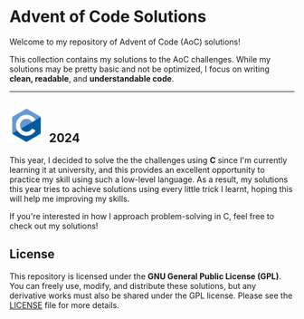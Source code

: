 # Advent of Code Solutions

Welcome to my repository of Advent of Code (AoC) solutions! 

This collection contains my solutions to the AoC challenges. While my solutions may be pretty basic and not be optimized, I focus on writing **clean, readable**, and **understandable code**. 

---

## <img src="https://github.com/devicons/devicon/blob/master/icons/c/c-original.svg" title="C" alt="C" width="60" height="60"/>&nbsp; 2024 

This year, I decided to solve the the challenges using **C** since I'm currently learning it at university, and this provides an excellent opportunity to practice my skill using such a low-level language. As a result, my solutions this year tries to achieve solutions using every little trick I learnt, hoping this will help me improving my skills.

If you're interested in how I approach problem-solving in C, feel free to check out my solutions!

## License
This repository is licensed under the **GNU General Public License (GPL)**. You can freely use, modify, and distribute these solutions, but any derivative works must also be shared under the GPL license. Please see the [LICENSE](LICENSE) file for more details.
